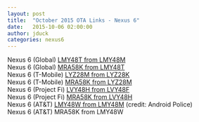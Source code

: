 ```yaml
---
layout: post
title:  "October 2015 OTA Links - Nexus 6"
date:   2015-10-06 02:00:00
author: jduck
categories: nexus6
---
```

Nexus 6 (Global) [LMY48T from LMY48M](https://android.googleapis.com/packages/ota/google_shamu_shamu/60981380fa0bffffca66a8cf9787766397fd39fa.signed-shamu-LMY48T-from-LMY48M.zip)<br />
Nexus 6 (Global) [MRA58K from LMY48T](https://android.googleapis.com/packages/ota/google_shamu_shamu/6035ff8ac2acfe9017a7dc2e7ae4bbc926bddfb4.signed-shamu-MRA58K-from-LMY48T.zip)<br />
Nexus 6 (T-Mobile) [LYZ28M from LYZ28K](https://android.googleapis.com/packages/ota/google_shamu_shamu/c3c03aa6ba1b2932dd19bdb5cdee3914f033c6b8.signed-shamu-LYZ28M-from-LYZ28K.zip)<br />
Nexus 6 (T-Mobile) [MRA58K from LYZ28M](https://android.googleapis.com/packages/ota/google_shamu_shamu/24a7b275b108deb785e2633a7127474e97e91fcf.signed-shamu-MRA58K-from-LYZ28M.zip)<br />
Nexus 6 (Project Fi) [LVY48H from LVY48F](https://android.googleapis.com/packages/ota/google_shamu_shamu/47fa2268aa05f665421dd980b4e9c46c124e6877.signed-shamu-LVY48H-from-LVY48F.zip)<br />
Nexus 6 (Project Fi) [MRA58K from LVY48H](https://android.googleapis.com/packages/ota/google_shamu_shamu/35f0e0612b183ceaef84195e550f30314758cf40.signed-shamu-MRA58K-from-LVY48H.zip)<br />
Nexus 6 (AT&T) [LMY48W from LMY48M](https://android.googleapis.com/packages/ota/google_shamu_shamu/5d7acfea18c582d66fbdc32e0d0f8954b4d34a04.signed-shamu-LMY48W-from-LMY48M.zip) (credit: Android Police)<br />
Nexus 6 (AT&T) MRA58K from LMY48W<br />
